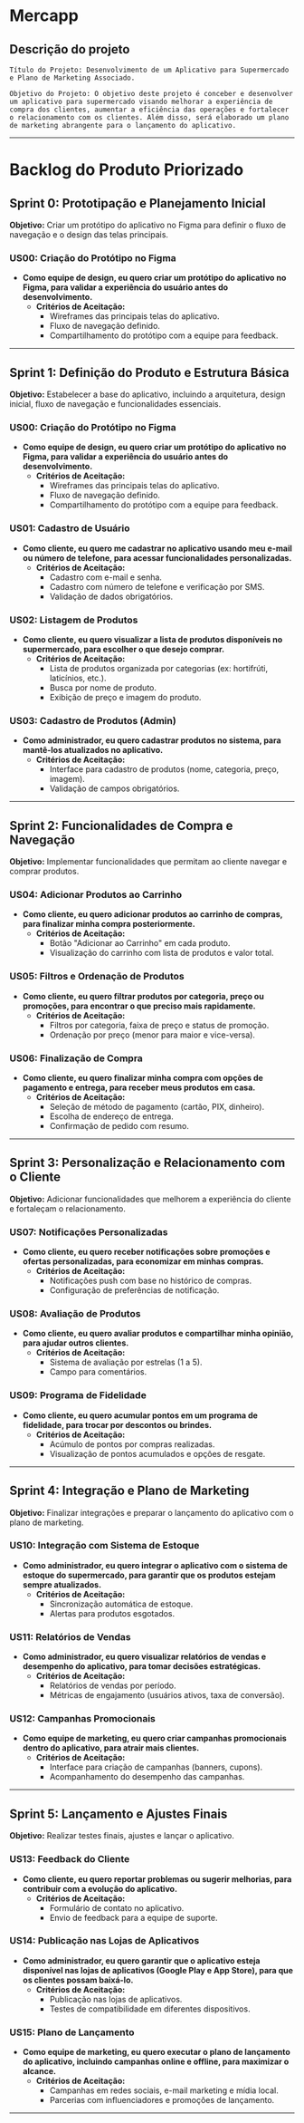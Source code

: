 # Mercapp
## Descrição do projeto
```
Título do Projeto: Desenvolvimento de um Aplicativo para Supermercado e Plano de Marketing Associado.

Objetivo do Projeto: O objetivo deste projeto é conceber e desenvolver um aplicativo para supermercado visando melhorar a experiência de compra dos clientes, aumentar a eficiência das operações e fortalecer o relacionamento com os clientes. Além disso, será elaborado um plano de marketing abrangente para o lançamento do aplicativo.
```
---

# Backlog do Produto Priorizado

## Sprint 0: Prototipação e Planejamento Inicial
**Objetivo:** Criar um protótipo do aplicativo no Figma para definir o fluxo de navegação e o design das telas principais.

### US00: Criação do Protótipo no Figma
- **Como equipe de design, eu quero criar um protótipo do aplicativo no Figma, para validar a experiência do usuário antes do desenvolvimento.**
  - **Critérios de Aceitação:**
    - Wireframes das principais telas do aplicativo.
    - Fluxo de navegação definido.
    - Compartilhamento do protótipo com a equipe para feedback.

---

## Sprint 1: Definição do Produto e Estrutura Básica
**Objetivo:** Estabelecer a base do aplicativo, incluindo a arquitetura, design inicial, fluxo de navegação e funcionalidades essenciais.

### US00: Criação do Protótipo no Figma
- **Como equipe de design, eu quero criar um protótipo do aplicativo no Figma, para validar a experiência do usuário antes do desenvolvimento.**
  - **Critérios de Aceitação:**
    - Wireframes das principais telas do aplicativo.
    - Fluxo de navegação definido.
    - Compartilhamento do protótipo com a equipe para feedback.


### US01: Cadastro de Usuário
- **Como cliente, eu quero me cadastrar no aplicativo usando meu e-mail ou número de telefone, para acessar funcionalidades personalizadas.**
  - **Critérios de Aceitação:**
    - Cadastro com e-mail e senha.
    - Cadastro com número de telefone e verificação por SMS.
    - Validação de dados obrigatórios.

### US02: Listagem de Produtos
- **Como cliente, eu quero visualizar a lista de produtos disponíveis no supermercado, para escolher o que desejo comprar.**
  - **Critérios de Aceitação:**
    - Lista de produtos organizada por categorias (ex: hortifrúti, laticínios, etc.).
    - Busca por nome de produto.
    - Exibição de preço e imagem do produto.

### US03: Cadastro de Produtos (Admin)
- **Como administrador, eu quero cadastrar produtos no sistema, para mantê-los atualizados no aplicativo.**
  - **Critérios de Aceitação:**
    - Interface para cadastro de produtos (nome, categoria, preço, imagem).
    - Validação de campos obrigatórios.

---

## Sprint 2: Funcionalidades de Compra e Navegação
**Objetivo:** Implementar funcionalidades que permitam ao cliente navegar e comprar produtos.

### US04: Adicionar Produtos ao Carrinho
- **Como cliente, eu quero adicionar produtos ao carrinho de compras, para finalizar minha compra posteriormente.**
  - **Critérios de Aceitação:**
    - Botão "Adicionar ao Carrinho" em cada produto.
    - Visualização do carrinho com lista de produtos e valor total.

### US05: Filtros e Ordenação de Produtos
- **Como cliente, eu quero filtrar produtos por categoria, preço ou promoções, para encontrar o que preciso mais rapidamente.**
  - **Critérios de Aceitação:**
    - Filtros por categoria, faixa de preço e status de promoção.
    - Ordenação por preço (menor para maior e vice-versa).

### US06: Finalização de Compra
- **Como cliente, eu quero finalizar minha compra com opções de pagamento e entrega, para receber meus produtos em casa.**
  - **Critérios de Aceitação:**
    - Seleção de método de pagamento (cartão, PIX, dinheiro).
    - Escolha de endereço de entrega.
    - Confirmação de pedido com resumo.

---

## Sprint 3: Personalização e Relacionamento com o Cliente
**Objetivo:** Adicionar funcionalidades que melhorem a experiência do cliente e fortaleçam o relacionamento.

### US07: Notificações Personalizadas
- **Como cliente, eu quero receber notificações sobre promoções e ofertas personalizadas, para economizar em minhas compras.**
  - **Critérios de Aceitação:**
    - Notificações push com base no histórico de compras.
    - Configuração de preferências de notificação.

### US08: Avaliação de Produtos
- **Como cliente, eu quero avaliar produtos e compartilhar minha opinião, para ajudar outros clientes.**
  - **Critérios de Aceitação:**
    - Sistema de avaliação por estrelas (1 a 5).
    - Campo para comentários.

### US09: Programa de Fidelidade
- **Como cliente, eu quero acumular pontos em um programa de fidelidade, para trocar por descontos ou brindes.**
  - **Critérios de Aceitação:**
    - Acúmulo de pontos por compras realizadas.
    - Visualização de pontos acumulados e opções de resgate.

---

## Sprint 4: Integração e Plano de Marketing
**Objetivo:** Finalizar integrações e preparar o lançamento do aplicativo com o plano de marketing.

### US10: Integração com Sistema de Estoque
- **Como administrador, eu quero integrar o aplicativo com o sistema de estoque do supermercado, para garantir que os produtos estejam sempre atualizados.**
  - **Critérios de Aceitação:**
    - Sincronização automática de estoque.
    - Alertas para produtos esgotados.

### US11: Relatórios de Vendas
- **Como administrador, eu quero visualizar relatórios de vendas e desempenho do aplicativo, para tomar decisões estratégicas.**
  - **Critérios de Aceitação:**
    - Relatórios de vendas por período.
    - Métricas de engajamento (usuários ativos, taxa de conversão).

### US12: Campanhas Promocionais
- **Como equipe de marketing, eu quero criar campanhas promocionais dentro do aplicativo, para atrair mais clientes.**
  - **Critérios de Aceitação:**
    - Interface para criação de campanhas (banners, cupons).
    - Acompanhamento do desempenho das campanhas.

---

## Sprint 5: Lançamento e Ajustes Finais
**Objetivo:** Realizar testes finais, ajustes e lançar o aplicativo.

### US13: Feedback do Cliente
- **Como cliente, eu quero reportar problemas ou sugerir melhorias, para contribuir com a evolução do aplicativo.**
  - **Critérios de Aceitação:**
    - Formulário de contato no aplicativo.
    - Envio de feedback para a equipe de suporte.

### US14: Publicação nas Lojas de Aplicativos
- **Como administrador, eu quero garantir que o aplicativo esteja disponível nas lojas de aplicativos (Google Play e App Store), para que os clientes possam baixá-lo.**
  - **Critérios de Aceitação:**
    - Publicação nas lojas de aplicativos.
    - Testes de compatibilidade em diferentes dispositivos.

### US15: Plano de Lançamento
- **Como equipe de marketing, eu quero executar o plano de lançamento do aplicativo, incluindo campanhas online e offline, para maximizar o alcance.**
  - **Critérios de Aceitação:**
    - Campanhas em redes sociais, e-mail marketing e mídia local.
    - Parcerias com influenciadores e promoções de lançamento.

---

